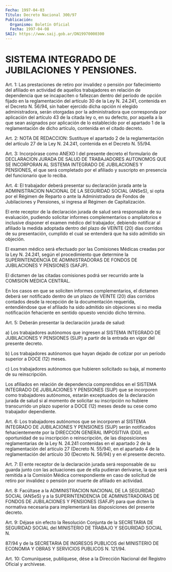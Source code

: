 ```yaml
---
Fecha: 1997-04-03
Título: Decreto Nacional 300/97
Publicación:
  Organismo: Boletín Oficial
  Fecha: 1997-04-08
SAIJ: https://www.saij.gob.ar/DN19970000300
---
```

# SISTEMA INTEGRADO DE JUBILACIONES Y PENSIONES.

<a id="1"></a>
Art. 1: Las prestaciones de retiro por invalidez o pensión por fallecimiento del afiliado en actividad de aquellos trabajadores en relación de dependencia que se incapaciten  o  fallezcan dentro del período de opción fijado en la reglamentación del artículo 30 de la Ley N. 24.241, contenida en el Decreto N. 56/94, sin haber ejercido dicha  opción ni elegido  administradora, serán otorgadas por  la administradora que corresponda por aplicación del artículo 43 de la citada ley o, en su defecto,  por  aquella  a la que sean asignados por aplicación de lo establecido por el apartado 1 de la reglamentación de dicho artículo, contenida en  el  citado  decreto.

<a id="2"></a>
Art. 2: NOTA DE REDACCION: Sustituye el apartado 2 de la reglamentación del artículo 27 de la Ley N. 24.241, contenida en el Decreto N. 55/94.

<a id="3"></a>
Art.  3:  Incorpórase  como  ANEXO  I  del  presente  decreto  el formulario de DECLARACION JURADA DE SALUD DE TRABAJADORES AUTONOMOS QUE SE INCORPORAN AL SISTEMA INTEGRADO DE JUBILACIONES Y PENSIONES, el que será completado por el afiliado y suscripto en presencia del funcionario que lo reciba.

<a id="4"></a>
Art. 4: El trabajador deberá presentar  su declaración jurada ante la ADMINISTRACION NACIONAL DE LA SEGURIDAD  SOCIAL (ANSeS), si opta por  el Régimen de Reparto o ante la Administradora  de  Fondos  de Jubilaciones  y  Pensiones, si ingresa al Régimen de Capitalización.

El ente receptor de la declaración jurada de salud será  responsable de su evaluación,  pudiendo  solicitar  informes  complementarios o ampliatorios e inclusive disponer el examen médico  del trabajador, debiendo notificar al afiliado la medida adoptada dentro  del plazo de  VEINTE (20) días corridos de su presentación, cumplido el  cual se entenderá que ha sido admitido sin objeción.

El examen  médico será efectuado por las Comisiones Médicas creadas por la Ley N. 24.241,  según  el  procedimiento  que  determine  la SUPERINTENDENCIA  DE  ADMINISTRADORAS  DE  FONDOS DE JUBILACIONES Y PENSIONES (SAFJP).

El dictamen de las citadas comisiones podrá  ser  recurrido ante la COMISION MEDICA CENTRAL.

En  los  casos  en  que  se soliciten informes complementarios,  el dictamen deberá ser notificado  dentro  de  un plazo de VEINTE (20) días  corridos  contados  desde  la recepción de la  documentación requerida,  entendiéndose  que el afiliado  ha  sido  admitido  sin objeciones si no media notificación  fehaciente  en sentido opuesto vencido dicho término.

<a id="5"></a>
Art.  5:  Deberán  presentar  la  declaración  jurada de  salud:

a) Los trabajadores autónomos que ingresen al SISTEMA  INTEGRADO DE JUBILACIONES Y PENSIONES (SIJP) a partir de la entrada en vigor del presente decreto.

b)  Los trabajadores autónomos que hayan dejado de cotizar  por  un período superior a DOCE (12) meses.

c) Los  trabajadores  autónomos que hubieren solicitado su baja, al momento de su reinscripción.

Los afiliados en relación de dependencia comprendidos en el SISTEMA INTEGRADO DE JUBILACIONES Y PENSIONES (SIJP) que se incorporen como trabajadores  autónomos,  estarán  exceptuados  de  la  declaración jurada de salud  si  al  momento de  solicitar  su  inscripción no hubiere transcurrido un plazo superior a DOCE (12) meses  desde  su cese como trabajador dependiente.

<a id="6"></a>
Art.  6: Los trabajadores autónomos que se incorporen al SISTEMA INTEGRADO DE  JUBILACIONES  Y  PENSIONES  (SIJP)  serán notificados fehacientemente  por  la  DIRECCION  GENERAL IMPOSITIVA  (DGI),  en oportunidad de su inscripción o reinscripción, de las disposiciones reglamentarias de la Ley N. 24.241 contenidas en el apartado 2 de la reglamentación del artículo 27 (Decreto N. 55/94), en el apartado 4 de la reglamentación del artículo 30 (Decreto N. 56/94)  y  en  el presente decreto.

<a id="7"></a>
Art. 7: El ente receptor de la declaración jurada será responsable de  su  guarda  junto  con  las  actuaciones  que  de ella pudieran derivarse, la que será  remitida a la Comisión Médica correspondiente  en  caso  de  solicitud de retiro por invalidez  o pensión por muerte de afiliado en actividad.

<a id="8"></a>
Art. 8: Facúltase a la ADMINISTRACION  NACIONAL  DE  LA  SEGURIDAD SOCIAL (ANSeS) y a la SUPERINTENDENCIA DE ADMINISTRADORAS DE FONDOS DE  JUBILACIONES  Y  PENSIONES (SAFJP) para que dicten la normativa necesaria para implementará las  disposiciones del presente decreto.

<a id="9"></a>
Art. 9: Déjase sin efecto la Resolución  Conjunta de la SECRETARIA DE SEGURIDAD SOCIAL del MINISTERIO DE TRABAJO Y SEGURIDAD SOCIAL N.

87/94  y  de la SECRETARIA DE INGRESOS PUBLICOS del  MINISTERIO  DE ECONOMIA Y OBRAS Y SERVICIOS PUBLICOS N. 121/94.

<a id="10"></a>
Art. 10: Comuníquese,  publíquese,  dése a la Dirección Nacional del Registro Oficial y archívese.